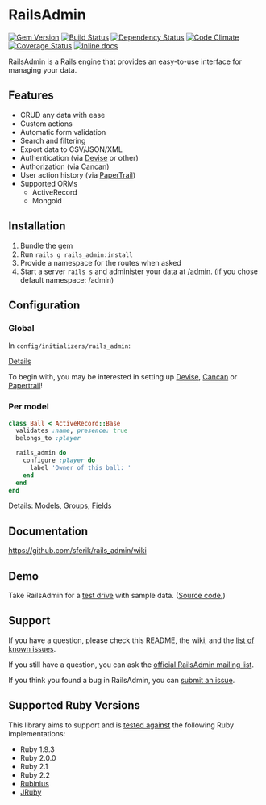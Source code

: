 # RailsAdmin

[![Gem Version](https://img.shields.io/gem/v/rails_admin.svg)][gem]
[![Build Status](https://img.shields.io/travis/sferik/rails_admin.svg)][travis]
[![Dependency Status](https://img.shields.io/gemnasium/sferik/rails_admin.svg)][gemnasium]
[![Code Climate](https://img.shields.io/codeclimate/github/sferik/rails_admin.svg)][codeclimate]
[![Coverage Status](https://img.shields.io/coveralls/sferik/rails_admin.svg)][coveralls]
[![Inline docs](http://inch-ci.org/github/sferik/rails_admin.svg)][inch]

[gem]: https://rubygems.org/gems/rails_admin
[travis]: http://travis-ci.org/sferik/rails_admin
[gemnasium]: https://gemnasium.com/sferik/rails_admin
[codeclimate]: https://codeclimate.com/github/sferik/rails_admin
[coveralls]: https://coveralls.io/r/sferik/rails_admin
[inch]: http://inch-ci.org/github/sferik/rails_admin

RailsAdmin is a Rails engine that provides an easy-to-use interface for managing your data.

## Features
* CRUD any data with ease
* Custom actions
* Automatic form validation
* Search and filtering
* Export data to CSV/JSON/XML
* Authentication (via [Devise](https://github.com/plataformatec/devise) or other)
* Authorization (via [Cancan](https://github.com/ryanb/cancan))
* User action history (via [PaperTrail](https://github.com/airblade/paper_trail))
* Supported ORMs
  * ActiveRecord
  * Mongoid



## Installation

1. Bundle the gem
2. Run `rails g rails_admin:install`
3. Provide a namespace for the routes when asked
4. Start a server `rails s` and administer your data at [/admin](http://localhost:3000/admin). (if you chose default namespace: /admin)

## Configuration
### Global
In `config/initializers/rails_admin`:

[Details](https://github.com/sferik/rails_admin/wiki/Base-configuration)

To begin with, you may be interested in setting up [Devise](https://github.com/sferik/rails_admin/wiki/Devise), [Cancan](https://github.com/sferik/rails_admin/wiki/Cancancan) or [Papertrail](https://github.com/sferik/rails_admin/wiki/Papertrail)!

### Per model
```ruby
class Ball < ActiveRecord::Base
  validates :name, presence: true
  belongs_to :player

  rails_admin do
    configure :player do
      label 'Owner of this ball: '
    end
  end
end
```

Details: [Models](https://github.com/sferik/rails_admin/wiki/Models), [Groups](https://github.com/sferik/rails_admin/wiki/Groups), [Fields](https://github.com/sferik/rails_admin/wiki/Fields)

## Documentation
https://github.com/sferik/rails_admin/wiki

## Demo
Take RailsAdmin for a [test drive][demo] with sample data. ([Source code.][dummy_app])

[demo]: http://rails-admin-tb.herokuapp.com/
[dummy_app]: https://github.com/bbenezech/dummy_app

## Support
If you have a question, please check this README, the wiki, and the [list of
known issues][troubleshoot].

[troubleshoot]: https://github.com/sferik/rails_admin/wiki/Troubleshoot

If you still have a question, you can ask the [official RailsAdmin mailing
list][list].

[list]: http://groups.google.com/group/rails_admin

If you think you found a bug in RailsAdmin, you can [submit an issue](https://github.com/sferik/rails_admin/issues/new).

## Supported Ruby Versions
This library aims to support and is [tested against][travis] the following Ruby implementations:

* Ruby 1.9.3
* Ruby 2.0.0
* Ruby 2.1
* Ruby 2.2
* [Rubinius][]
* [JRuby][]

[rubinius]: http://rubini.us/
[jruby]: http://jruby.org/
